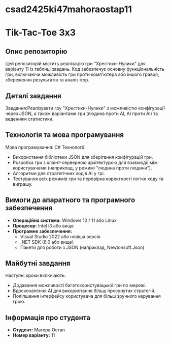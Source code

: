 # csad2425ki47mahoraostap11
# Tik-Tac-Toe 3x3
## Опис репозиторію
Цей репозиторій містить реалізацію гри "Хрестики-Нулики" для варіанту 11 із таблиці завдань. Код забезпечує основну функціональність гри, включаючи можливість гри проти комп'ютера або іншого гравця, збереження результатів та аналіз ігор.
## Деталі завдання 
Завдання:Реалізувати гру "Хрестики-Нулики" з можливістю конфігурації через JSON, а також варіантами гри (людина проти AI, AI проти AI) та веденням статистики.
## Технологія та мова програмування 
Мова програмування:
C# 
Технології: 
- Використання бібліотеки JSON для зберігання конфігурацій гри.
- Розробка гри з клієнт-серверною архітектурою для взаємодії між користувачами (наприклад, у режимі "людина проти людини").
- Алгоритми для стратегічних ходів AI у грі.
- Тестування всіх режимів гри та перевірка коректності логіки ходу та виграшу.
## Вимоги до апаратного та програмного забезпечення
- **Операційна система:** Windows 10 / 11 або Linux
- **Процесор:** Intel i3 або вище
- **Програмне забезпечення:**
   - Visual Studio 2022 або новіша версія
  - .NET SDK (6.0 або вище)
  - Пакети для роботи з JSON (наприклад, Newtonsoft.Json)
## Майбутні завдання
Наступні кроки включають:
- Додавання можливості багатокористувацької гри по мережі.
- Вдосконалення AI для використання більш просунутих стратегій.
- Поліпшення інтерфейсу користувача для більш зручного керування грою.
## Інформація про студента
- **Студент:** Магора Остап
- **Номер варіанту:** 11
